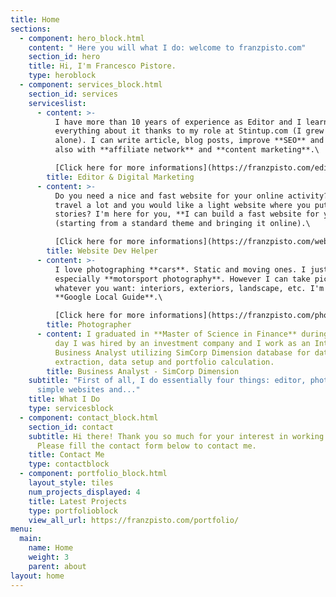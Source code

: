 ```yaml
---
title: Home
sections:
  - component: hero_block.html
    content: " Here you will what I do: welcome to franzpisto.com"
    section_id: hero
    title: Hi, I'm Francesco Pistore.
    type: heroblock
  - component: services_block.html
    section_id: services
    serviceslist:
      - content: >-
          I have more than 10 years of experience as Editor and I learned
          everything about it thanks to my role at Stintup.com (I grew it up
          alone). I can write article, blog posts, improve **SEO** and help you
          also with **affiliate network** and **content marketing**.\

          [Click here for more informations](https://franzpisto.com/editor-services/).
        title: Editor & Digital Marketing
      - content: >-
          Do you need a nice and fast website for your online activity? You
          travel a lot and you would like a light website where you put your
          stories? I'm here for you, **I can build a fast website for you**
          (starting from a standard theme and bringing it online).\

          [Click here for more informations](https://franzpisto.com/web-services/).
        title: Website Dev Helper
      - content: >-
          I love photographing **cars**. Static and moving ones. I just love it,
          especially **motorsport photography**. However I can take pictures of
          whatever you want: interiors, exteriors, landscape, etc. I'm also a
          **Google Local Guide**.\

          [Click here for more informations](https://franzpisto.com/photo-services/).
        title: Photographer
      - content: I graduated in **Master of Science in Finance** during 2020. The same
          day I was hired by an investment company and I work as an Intern
          Business Analyst utilizing SimCorp Dimension database for data
          extraction, data setup and portfolio calculation.
        title: Business Analyst - SimCorp Dimension
    subtitle: "First of all, I do essentially four things: editor, photographer,
      simple websites and..."
    title: What I Do
    type: servicesblock
  - component: contact_block.html
    section_id: contact
    subtitle: Hi there! Thank you so much for your interest in working together.
      Please fill the contact form below to contact me.
    title: Contact Me
    type: contactblock
  - component: portfolio_block.html
    layout_style: tiles
    num_projects_displayed: 4
    title: Latest Projects
    type: portfolioblock
    view_all_url: https://franzpisto.com/portfolio/
menu:
  main:
    name: Home
    weight: 3
    parent: about
layout: home
---
```


